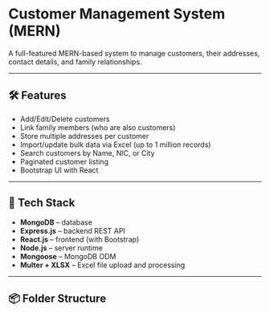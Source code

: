 

# Customer Management System (MERN)

A full-featured MERN-based system to manage customers, their addresses, contact details, and family relationships.

---

## 🛠 Features

- Add/Edit/Delete customers
- Link family members (who are also customers)
- Store multiple addresses per customer
- Import/update bulk data via Excel (up to 1 million records)
- Search customers by Name, NIC, or City
- Paginated customer listing
- Bootstrap UI with React

---

## 🧱 Tech Stack

- **MongoDB** – database
- **Express.js** – backend REST API
- **React.js** – frontend (with Bootstrap)
- **Node.js** – server runtime
- **Mongoose** – MongoDB ODM
- **Multer + XLSX** – Excel file upload and processing

---

## 📦 Folder Structure

